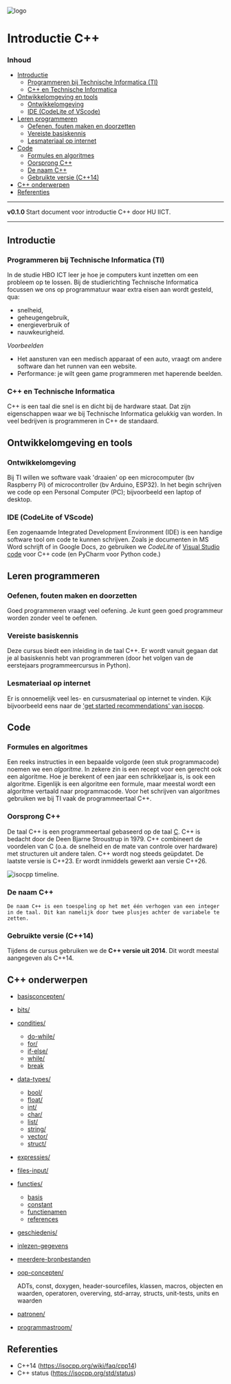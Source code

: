 ![logo](../c++/img/ISO_C++_Logo.svg) [](logo-id)

# Introductie C++[](title-id) <!-- omit in toc -->

### Inhoud[](toc-id) <!-- omit in toc -->

- [Introductie](#introductie)
  - [Programmeren bij Technische Informatica (TI)](#programmeren-bij-technische-informatica-ti)
  - [C++ en Technische Informatica](#c-en-technische-informatica)
- [Ontwikkelomgeving en tools](#ontwikkelomgeving-en-tools)
  - [Ontwikkelomgeving](#ontwikkelomgeving)
  - [IDE (CodeLite of VScode)](#ide-codelite-of-vscode)
- [Leren programmeren](#leren-programmeren)
  - [Oefenen, fouten maken en doorzetten](#oefenen-fouten-maken-en-doorzetten)
  - [Vereiste basiskennis](#vereiste-basiskennis)
  - [Lesmateriaal op internet](#lesmateriaal-op-internet)
- [Code](#code)
  - [Formules en algoritmes](#formules-en-algoritmes)
  - [Oorsprong C++](#oorsprong-c)
  - [De naam C++](#de-naam-c)
  - [Gebruikte versie (C++14)](#gebruikte-versie-c14)
- [C++ onderwerpen](#c-onderwerpen)
- [Referenties](#referenties)
---

**v0.1.0 [](version-id)** Start document voor introductie C++ door HU IICT[](author-id).

---

## Introductie

### Programmeren bij Technische Informatica (TI)
In de studie HBO ICT leer je hoe je computers kunt inzetten om een probleem op te lossen. 
Bij de studierichting Technische Informatica focussen we ons op programmatuur waar extra eisen aan wordt gesteld, qua:
- snelheid,
- geheugengebruik, 
- energieverbruik of 
- nauwkeurigheid.

*Voorbeelden*
- Het aansturen van een medisch apparaat of een auto, vraagt om andere software dan het runnen van een website.
- Performance: je wilt geen game programmeren met haperende beelden.

### C++ en Technische Informatica
C++ is een taal die snel is en dicht bij de hardware staat. Dat zijn eigenschappen waar we bij Technische Informatica gelukkig van worden. In veel bedrijven is programmeren in C++ de standaard.

## Ontwikkelomgeving en tools
### Ontwikkelomgeving
Bij TI willen we software vaak 'draaien' op een microcomputer (bv Raspberry Pi) of microcontroller (bv Arduino, ESP32). 
In het begin schrijven we code op een Personal Computer (PC); bijvoorbeeld een laptop of desktop.

### IDE (CodeLite of VScode)
Een zogenaamde Integrated Development Environment (IDE) is een handige software tool om code te kunnen schrijven. Zoals je documenten in MS Word schrijft of in Google Docs, zo gebruiken we *CodeLite* of [Visual Studio code](../inrichten-ontwikkelomgeving/visualstudiocode.md) voor C++ code (en PyCharm voor Python code.)

## Leren programmeren
### Oefenen, fouten maken en doorzetten
Goed programmeren vraagt veel oefening. Je kunt geen goed programmeur worden zonder veel te oefenen.

### Vereiste basiskennis
Deze cursus biedt een inleiding in de taal C++. Er wordt vanuit gegaan dat je al basiskennis hebt van programmeren (door het volgen van de eerstejaars programmeercursus in Python).

### Lesmateriaal op internet
Er is onnoemelijk veel les- en cursusmateriaal op internet te vinden. Kijk bijvoorbeeld eens naar de ['get started recommendations' van isocpp](https://isocpp.org/get-started).

## Code
### Formules en algoritmes
Een reeks instructies in een bepaalde volgorde (een stuk programmacode) noemen we een *algoritme*.  In zekere zin is een recept voor een gerecht ook een algoritme. Hoe je berekent of een jaar een schrikkeljaar is, is ook een algoritme. Eigenlijk is een algoritme een formule, maar meestal wordt een algoritme vertaald naar programmacode.
Voor het schrijven van algoritmes gebruiken we bij TI vaak de programmeertaal C++.

### Oorsprong C++
De taal C++ is een programmeertaal gebaseerd op de taal [C](http://csapp.cs.cmu.edu/3e/docs/chistory.html). C++ is bedacht door de Deen Bjarne Stroustrup in 1979. C++ combineert de voordelen van C (o.a. de snelheid en de mate van controle over hardware)  met structuren uit andere talen. C++ wordt nog steeds geüpdatet. De laatste versie is C++23. Er wordt inmiddels gewerkt aan versie C++26.

![isocpp timeline](https://isocpp.org/files/img/timeline-2022-07.png).

### De naam C++
    De naam C++ is een toespeling op het met één verhogen van een integer in de taal. Dit kan namelijk door twee plusjes achter de variabele te zetten.

### Gebruikte versie (C++14)
Tijdens de cursus gebruiken we de **C++ versie uit 2014**. Dit wordt meestal aangegeven als C++14.

## C++ onderwerpen
* [basisconcepten/](../c++/basisconcepten/README.md)
* [bits/](../c++/bits/README.md)
* [condities/](../c++/condities/README.md)
  * [do-while/](../c++/condities/do-while/README.md)
  * [for/](../c++/condities/for/README.md)
  * [if-else/](../c++/condities/if-else/README.md)
  * [while/](../c++/condities/while/README.md)
  * [break](../c++/condities/break/README.md)
* [data-types/](../c++/data-types/README.md)
  * [bool/](../c++/data-types/bool/README.md)
  * [float/](../c++/data-types/float/README.md)
  * [int/](../c++/data-types/int/README.md)
  * [char/](../c++/data-types/char/README.md)
  * [list/](../c++/data-types/list/README.md)
  * [string/](../c++/data-types/string/README.md)
  * [vector/](../c++/data-types/vector/README.md)
  * [struct/](../c++/data-types/struct/README.md)
* [expressies/](../c++/expressies/README.md)
* [files-input/](../c++/files-input/README.md)
* [functies/](../c++/functies/README.md)
    * [basis](../c++/functies/basis/README.md)
    * [constant](../c++/functies/constant/README.md)
    * [functienamen](../c++/functies/functienamen/README.md)
    * [references](../c++/functies/references/README.md)
* [geschiedenis/](../c++/geschiedenis/README.md)
* [inlezen-gegevens](../c++/inlezen-gegevens/README.md)
* [meerdere-bronbestanden](../c++/meerdere-bronbestanden/README.md)
* [oop-concepten/](../c++/oop-concepten/README.md)
  
  ADTs, const, doxygen, header-sourcefiles, klassen, macros, objecten en waarden, operatoren, overerving, std-array, structs, unit-tests, units en waarden
* [patronen/](../c++/patronen/README.md)
* [programmastroom/](../c++/programmastroom/README.md)



## Referenties
- C++14 (<https://isocpp.org/wiki/faq/cpp14>)
- C++ status (<https://isocpp.org/std/status>)